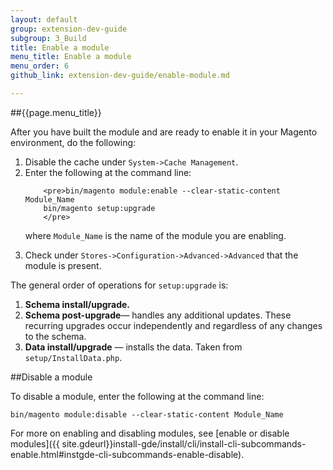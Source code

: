 ```yaml
---
layout: default
group: extension-dev-guide
subgroup: 3_Build
title: Enable a module
menu_title: Enable a module
menu_order: 6
github_link: extension-dev-guide/enable-module.md

---
```

##{{page.menu_title}}

After you have built the module and are ready to enable it in your Magento environment, do the following: 
 
<ol>
<li>Disable the cache under <code>System->Cache Management</code>.</li>
<li>Enter the following at the command line:

		<pre>bin/magento module:enable --clear-static-content Module_Name
    	bin/magento setup:upgrade
    	</pre>

where <code>Module_Name</code> is the name of the module you are enabling.

</li>

<li>Check under <code>Stores->Configuration->Advanced->Advanced</code> that the module is present.</li>
 </ol>

<div class="bs-callout bs-callout-info" id="info">
<span class="glyphicon-class">
  <p>The general order of operations for <code>setup:upgrade</code> is:</p>

<ol>
<li><strong>Schema install/upgrade.</strong></li>
	<li><strong>Schema post-upgrade</strong>&#8212; handles any additional updates. These recurring upgrades occur independently and regardless of any changes to the schema.</li>
	<li><strong>Data install/upgrade</strong> &#8212; installs the data. Taken from <code>setup/InstallData.php</code>.</li>
</ol>
</span>
</div>



##Disable a module

To disable a module, enter the following at the command line:

    bin/magento module:disable --clear-static-content Module_Name


For more on enabling and disabling modules, see [enable or disable modules]({{ site.gdeurl}}install-gde/install/cli/install-cli-subcommands-enable.html#instgde-cli-subcommands-enable-disable).